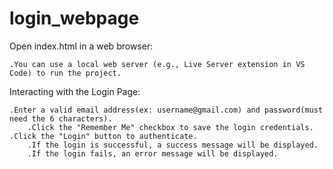 # login_webpage

 Open index.html in a web browser:
 
	.You can use a local web server (e.g., Live Server extension in VS Code) to run the project.
	
 Interacting with the Login Page:
 
	.Enter a valid email address(ex: username@gmail.com) and password(must need the 6 characters). 
        .Click the "Remember Me" checkbox to save the login credentials. 
	.Click the "Login" button to authenticate. 
        .If the login is successful, a success message will be displayed. 
        .If the login fails, an error message will be displayed.	
